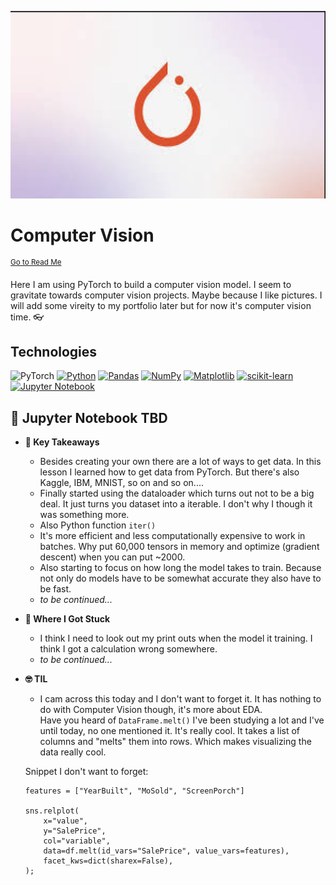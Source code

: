 <p align="center">
   <img src="https://github.com/AishaEvering/PyTorch_Exercises/blob/main/header_2.png" alt="PyTorch Logo" width="600" height="300">
</p>

# Computer Vision
<sup>[Go to Read Me](https://github.com/AishaEvering/PyTorch_Exercises/blob/main/README.md)</sup>

Here I am using PyTorch to build a computer vision model. I seem to gravitate towards computer vision projects.  Maybe because I like pictures.  I will add some vireity to my portfolio later but for now it's computer vision time. 👓

## Technologies
![PyTorch](https://img.shields.io/badge/PyTorch-%23EE4C2C.svg?style=for-the-badge&logo=PyTorch&logoColor=white)
[![Python](https://img.shields.io/badge/python-3670A0?style=for-the-badge&logo=python&logoColor=ffdd54)](https://www.python.org/)
[![Pandas](https://img.shields.io/badge/pandas-%23150458.svg?style=for-the-badge&logo=pandas&logoColor=white)](https://pandas.pydata.org/)
[![NumPy](https://img.shields.io/badge/numpy-%23013243.svg?style=for-the-badge&logo=numpy&logoColor=white)](https://numpy.org/)
[![Matplotlib](https://img.shields.io/badge/Matplotlib-%23ffffff.svg?style=for-the-badge&logo=Matplotlib&logoColor=black)](https://matplotlib.org/)
[![scikit-learn](https://img.shields.io/badge/scikit--learn-%23F7931E.svg?style=for-the-badge&logo=scikit-learn&logoColor=white)](https://scikit-learn.org/stable/)
[![Jupyter Notebook](https://img.shields.io/badge/jupyter-%23FA0F00.svg?style=for-the-badge&logo=jupyter&logoColor=white)](https://jupyter.org/)

## 📙 Jupyter Notebook TBD

* **🔑 Key Takeaways**
   * Besides creating your own there are a lot of ways to get data.  In this lesson I learned how to get data from PyTorch.  But there's also Kaggle, IBM, MNIST, so on and so on....
   * Finally started using the dataloader which turns out not to be a big deal.  It just turns you dataset into a iterable.  I don't why I though it was something more.
   * Also Python function `iter()`
   * It's more efficient and less computationally expensive to work in batches.  Why put 60,000 tensors in memory and optimize (gradient descent) when you can put ~2000.
   * Also starting to focus on how long the model takes to train.  Because not only do models have to be somewhat accurate they also have to be fast.
   * *to be continued...*
* **😤 Where I Got Stuck**

  * I think I need to look out my print outs when the model it training.  I think I got a calculation wrong somewhere.
  * *to be continued...*
 
* **🤓 TIL**

  * I cam across this today and I don't want to forget it.  It has nothing to do with Computer Vision though, it's more about EDA.  
    Have you heard of `DataFrame.melt()` I've been studying a lot and I've until today, no one mentioned it.  It's really cool.  It takes a list of columns and "melts" them into rows.  Which makes visualizing the data really cool.

   Snippet I don't want to forget:<br>
   ```
  features = ["YearBuilt", "MoSold", "ScreenPorch"]

   sns.relplot(
       x="value",
       y="SalePrice",
       col="variable",
       data=df.melt(id_vars="SalePrice", value_vars=features),
       facet_kws=dict(sharex=False),
   );
   ```
